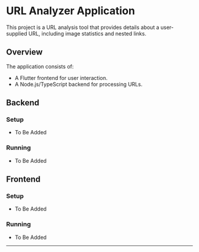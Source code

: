 # URL Analyzer Application

This project is a URL analysis tool that provides details about a user-supplied URL, including image statistics and nested links.

## Overview

The application consists of:
* A Flutter frontend for user interaction.
* A Node.js/TypeScript backend for processing URLs.

## Backend

### Setup
- To Be Added

### Running
- To Be Added

## Frontend

### Setup
- To Be Added

### Running
- To Be Added

---
